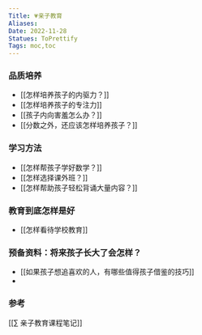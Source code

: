 ```yaml
---
Title: 💗亲子教育 
Aliases: 
Date: 2022-11-28
Statues: ToPrettify 
Tags: moc,toc
---
```





### 品质培养

- [[怎样培养孩子的内驱力？]]
- [[怎样培养孩子的专注力]]
- [[孩子内向害羞怎么办？]]
- [[分数之外，还应该怎样培养孩子？]]

### 学习方法
- [[怎样帮孩子学好数学？]]
- [[怎样选择课外班？]]
- [[怎样帮助孩子轻松背诵大量内容？]]

### 教育到底怎样是好
- [[怎样看待学校教育]]

### 预备资料：将来孩子长大了会怎样？
- [[如果孩子想追喜欢的人，有哪些值得孩子借鉴的技巧]]
- 

### 参考
[[∑ 亲子教育课程笔记]]
